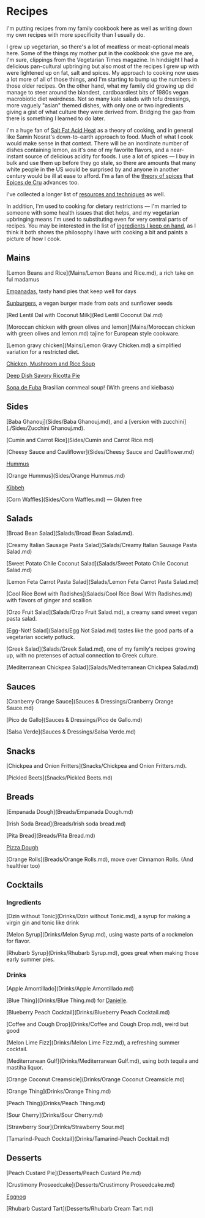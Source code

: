 Recipes
=======

I'm putting recipes from my family cookbook here as well as writing down my
own recipes with more specificity than I usually do.

I grew up vegetarian, so there's a lot of meatless or meat-optional meals
here. Some of the things my mother put in the cookbook she gave me are, I'm
sure, clippings from the Vegetarian Times magazine. In hindsight I had a
delicious pan-cultural upbringing but also most of the recipes I grew up
with were lightened up on fat, salt and spices. My approach to cooking now
uses a lot more of all of those things, and I'm starting to bump up the
numbers in those older recipes. On the other hand, what my family did
growing up did manage to steer around the blandest, cardboardiest bits of
1980s vegan macrobiotic diet weirdness. Not so many kale salads with tofu
dressings, more vaguely "asian" themed dishes, with only one or two
ingredients giving a gist of what culture they were derived from. Bridging
the gap from there is something I learned to do later.

I'm a huge fan of [Salt Fat Acid Heat](https://www.saltfatacidheat.com/) as
a theory of cooking, and in general like Samin Nosrat's down-to-earth
approach to food. Much of what I cook would make sense in that context.
There will be an inordinate number of dishes containing lemon, as it's one
of my favorite flavors, and a near-instant source of delicious acidity for
foods. I use a lot of spices — I buy in bulk and use them up before they go
stale, so there are amounts that many white people in the US would be
surprised by and anyone in another century would be ill at ease to afford.
I'm a fan of the [theory of
spices](https://epicesdecru.com/products/livres/the-golden-rules-of-spices)
that [Epices de Cru](https://epicesdecru.com/) advances too.

I've collected a longer list of [resources and techniques](resources.md) as
well.

In addition, I'm used to cooking for dietary restrictions — I'm married to
someone with some health issues that diet helps, and my vegetarian
upbringing means I'm used to substituting even for very central parts of
recipes. You may be interested in the list of [ingredients I keep on hand](./Ingredients.md), as I think it both shows the philosophy I have with
cooking a bit and paints a picture of how I cook.

Mains
-----

[Lemon Beans and Rice](Mains/Lemon Beans and Rice.md), a rich take on ful
madamus

[Empanadas](Mains/Empanadas.md), tasty hand pies that keep well for days

[Sunburgers](Mains/Sunburgers.md), a vegan burger made from oats and
sunflower seeds

[Red Lentil Dal with Coconut Milk](Red Lentil Coconut Dal.md)

[Moroccan chicken with green olives and lemon](Mains/Moroccan chicken with green olives and lemon.md) tajine for European style cookware.

[Lemon gravy chicken](Mains/Lemon Gravy Chicken.md) a simplified variation
for a restricted diet.

[Chicken, Mushroom and Rice Soup](Mains/Chicken-Mushroom-Rice-Soup.md)

[Deep Dish Savory Ricotta Pie](Mains/Deep-Dish-Savory-Ricotta-Pie.md)

[Sopa de Fuba](Mains/Sopa-de-Fuba.md) Brasilian cornmeal soup! (With greens and kielbasa)

Sides
-----

[Baba Ghanouj](Sides/Baba Ghanouj.md), and a [version with zucchini](./Sides/Zucchini Ghanouj.md).

[Cumin and Carrot Rice](Sides/Cumin and Carrot Rice.md)

[Cheesy Sauce and Cauliflower](Sides/Cheesy Sauce and Cauliflower.md)

[Hummus](Sides/Hummus.md)

[Orange Hummus](Sides/Orange Hummus.md)

[Kibbeh](Sides/Kibbeh.md)

[Corn Waffles](Sides/Corn Waffles.md) — Gluten free

Salads
------

[Broad Bean Salad](Salads/Broad Bean Salad.md).

[Creamy Italian Sausage Pasta Salad](Salads/Creamy Italian Sausage Pasta Salad.md)

[Sweet Potato Chile Coconut Salad](Salads/Sweet Potato Chile Coconut Salad.md)

[Lemon Feta Carrot Pasta Salad](Salads/Lemon Feta Carrot Pasta Salad.md)

[Cool Rice Bowl with Radishes](Salads/Cool Rice Bowl With Radishes.md) with
flavors of ginger and scallion

[Orzo Fruit Salad](Salads/Orzo Fruit Salad.md), a creamy sand sweet vegan
pasta salad.

[Egg-Not! Salad](Salads/Egg Not Salad.md) tastes like the good parts of a
vegetarian society potluck.

[Greek Salad](Salads/Greek Salad.md), one of my family's recipes growing up,
with no pretenses of actual connection to Greek culture.

[Mediterranean Chickpea Salad](Salads/Mediterranean Chickpea Salad.md)

Sauces
------

[Cranberry Orange Sauce](Sauces & Dressings/Cranberry Orange Sauce.md)

[Pico de Gallo](Sauces & Dressings/Pico de Gallo.md)

[Salsa Verde](Sauces & Dressings/Salsa Verde.md)

Snacks
------

[Chickpea and Onion Fritters](Snacks/Chickpea and Onion Fritters.md).

[Pickled Beets](Snacks/Pickled Beets.md)

Breads
------

[Empanada Dough](Breads/Empanada Dough.md)

[Irish Soda Bread](Breads/Irish soda bread.md)

[Pita Bread](Breads/Pita Bread.md)

[Pizza Dough](Breads/Pizza-Dough.md)

[Orange Rolls](Breads/Orange Rolls.md), move over Cinnamon Rolls.
(And healthier too)

Cocktails
---------

### Ingredients

[Dzin without Tonic](Drinks/Dzin without Tonic.md), a syrup for making a
virgin gin and tonic like drink

[Melon Syrup](Drinks/Melon Syrup.md), using waste parts of a rockmelon for
flavor.

[Rhubarb Syrup](Drinks/Rhubarb Syrup.md), goes great when making those early
summer pies.

### Drinks

[Apple Amontillado](Drinks/Apple Amontillado.md)

[Blue Thing](Drinks/Blue Thing.md) for [Danielle](https://www.twitter.com/quephird).

[Blueberry Peach Cocktail](Drinks/Blueberry Peach Cocktail.md)

[Coffee and Cough Drop](Drinks/Coffee and Cough Drop.md), weird but good

[Melon Lime Fizz](Drinks/Melon Lime Fizz.md), a refreshing summer cocktail.

[Mediterranean Gulf](Drinks/Mediterranean Gulf.md), using both tequila and
mastiha liquor.

[Orange Coconut Creamsicle](Drinks/Orange Coconut Creamsicle.md)

[Orange Thing](Drinks/Orange Thing.md)

[Peach Thing](Drinks/Peach Thing.md)

[Sour Cherry](Drinks/Sour Cherry.md)

[Strawberry Sour](Drinks/Strawberry Sour.md)

[Tamarind-Peach Cocktail](Drinks/Tamarind-Peach Cocktail.md)

Desserts
--------

[Peach Custard Pie](Desserts/Peach Custard Pie.md)

[Crustimony Proseedcake](Desserts/Crustimony Proseedcake.md)

[Eggnog](Desserts/Eggnog.md)

[Rhubarb Custard Tart](Desserts/Rhubarb Cream Tart.md)
